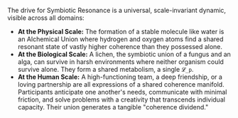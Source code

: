 The drive for Symbiotic Resonance is a universal, scale-invariant dynamic, visible across all domains:

-   **At the Physical Scale:** The formation of a stable molecule like water is an Alchemical Union where hydrogen and oxygen atoms find a shared resonant state of vastly higher coherence than they possessed alone.
-   **At the Biological Scale:** A lichen, the symbiotic union of a fungus and an alga, can survive in harsh environments where neither organism could survive alone. They form a shared metabolism, a single `𝓛_p`.
-   **At the Human Scale:** A high-functioning team, a deep friendship, or a loving partnership are all expressions of a shared coherence manifold. Participants anticipate one another's needs, communicate with minimal friction, and solve problems with a creativity that transcends individual capacity. Their union generates a tangible "coherence dividend."